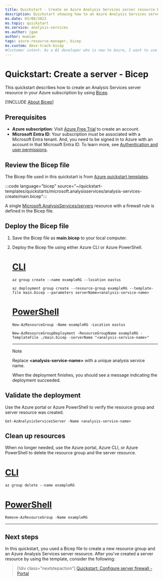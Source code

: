 ```yaml
---
title: Quickstart - Create an Azure Analysis Services server resource by using Bicep
description: Quickstart showing how to an Azure Analysis Services server resource by using a Bicep file.
ms.date: 03/08/2022
ms.topic: quickstart
ms.service: analysis-services
ms.author: jgao
author: mumian
tags: azure-resource-manager, bicep
ms.custom: devx-track-bicep
#Customer intent: As a BI developer who is new to Azure, I want to use Azure Analysis Services to store and manage my organizations data models.
---
```


# Quickstart: Create a server - Bicep

This quickstart describes how to create an Analysis Services server resource in your Azure subscription by using [Bicep](azure-docs-pr\articles\azure-resource-manager\bicep\overview.md).

[!INCLUDE [About Bicep](~/reusable-content/ce-skilling/azure/includes/resource-manager-quickstart-bicep-introduction.md)]

## Prerequisites

* **Azure subscription**: Visit [Azure Free Trial](https://azure.microsoft.com/offers/ms-azr-0044p/) to create an account.
* **Microsoft Entra ID**: Your subscription must be associated with a Microsoft Entra tenant. And, you need to be signed in to Azure with an account in that Microsoft Entra ID. To learn more, see [Authentication and user permissions](analysis-services-manage-users.md).

## Review the Bicep file

The Bicep file used in this quickstart is from [Azure quickstart templates](https://azure.microsoft.com/resources/templates/analysis-services-create/).

:::code language="bicep" source="~/quickstart-templates/quickstarts/microsoft.analysisservices/analysis-services-create/main.bicep":::

A single [Microsoft.AnalysisServices/servers](/azure/templates/microsoft.analysisservices/servers) resource with a firewall rule is defined in the Bicep file.

## Deploy the Bicep file

1. Save the Bicep file as **main.bicep** to your local computer.
1. Deploy the Bicep file using either Azure CLI or Azure PowerShell.

    # [CLI](#tab/CLI)

    ```azurecli
    az group create --name exampleRG --location eastus

    az deployment group create --resource-group exampleRG --template-file main.bicep --parameters serverName=<analysis-service-name>
    ```

    # [PowerShell](#tab/PowerShell)

    ```azurepowershell
    New-AzResourceGroup -Name exampleRG -Location eastus

    New-AzResourceGroupDeployment -ResourceGroupName exampleRG -TemplateFile ./main.bicep -serverName "<analysis-service-name>"
    ```

    ---

    > [!NOTE]
    > Replace **\<analysis-service-name\>** with a unique analysis service name.

    When the deployment finishes, you should see a message indicating the deployment succeeded.

## Validate the deployment

Use the Azure portal or Azure PowerShell to verify the resource group and server resource was created.

```azurepowershell-interactive
Get-AzAnalysisServicesServer -Name <analysis-service-name>
```

## Clean up resources

When no longer needed, use the Azure portal, Azure CLI, or Azure PowerShell to delete the resource group and the server resource.

# [CLI](#tab/CLI)

```azurecli-interactive
az group delete --name exampleRG
```

# [PowerShell](#tab/PowerShell)

```azurepowershell-interactive
Remove-AzResourceGroup -Name exampleRG
```

---

## Next steps

In this quickstart, you used a Bicep file to create a new resource group and an Azure Analysis Services server resource. After you've created a server resource by using the template, consider the following:

> [!div class="nextstepaction"]
> [Quickstart: Configure server firewall - Portal](analysis-services-qs-firewall.md)
